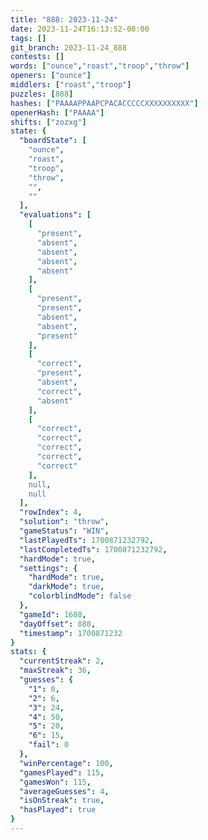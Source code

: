 ```yaml
---
title: "888: 2023-11-24"
date: 2023-11-24T16:13:52-08:00
tags: []
git_branch: 2023-11-24_888
contests: []
words: ["ounce","roast","troop","throw"]
openers: ["ounce"]
middlers: ["roast","troop"]
puzzles: [888]
hashes: ["PAAAAPPAAPCPACACCCCCXXXXXXXXXX"]
openerHash: ["PAAAA"]
shifts: ["zozxg"]
state: {
  "boardState": [
    "ounce",
    "roast",
    "troop",
    "throw",
    "",
    ""
  ],
  "evaluations": [
    [
      "present",
      "absent",
      "absent",
      "absent",
      "absent"
    ],
    [
      "present",
      "present",
      "absent",
      "absent",
      "present"
    ],
    [
      "correct",
      "present",
      "absent",
      "correct",
      "absent"
    ],
    [
      "correct",
      "correct",
      "correct",
      "correct",
      "correct"
    ],
    null,
    null
  ],
  "rowIndex": 4,
  "solution": "throw",
  "gameStatus": "WIN",
  "lastPlayedTs": 1700871232792,
  "lastCompletedTs": 1700871232792,
  "hardMode": true,
  "settings": {
    "hardMode": true,
    "darkMode": true,
    "colorblindMode": false
  },
  "gameId": 1608,
  "dayOffset": 888,
  "timestamp": 1700871232
}
stats: {
  "currentStreak": 2,
  "maxStreak": 36,
  "guesses": {
    "1": 0,
    "2": 6,
    "3": 24,
    "4": 50,
    "5": 20,
    "6": 15,
    "fail": 0
  },
  "winPercentage": 100,
  "gamesPlayed": 115,
  "gamesWon": 115,
  "averageGuesses": 4,
  "isOnStreak": true,
  "hasPlayed": true
}
---
```

<!-- more -->
